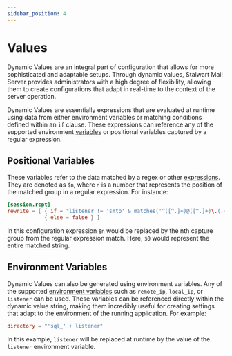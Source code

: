 ```yaml
---
sidebar_position: 4
---
```


# Values

Dynamic Values are an integral part of configuration that allows for more sophisticated and adaptable setups. Through dynamic values, Stalwart Mail Server provides administrators with a high degree of flexibility, allowing them to create configurations that adapt in real-time to the context of the server operation.

Dynamic Values are essentially expressions that are evaluated at runtime using data from either environment variables or matching conditions defined within an `if` clause. These expressions can reference any of the supported environment [variables](/docs/configuration/variables) or positional variables captured by a regular expression.

## Positional Variables

These variables refer to the data matched by a regex or other [expressions](/docs/configuration/expressions/overview). They are denoted as `$n`, where `n` is a number that represents the position of the matched group in a regular expression. For instance:

```toml
[session.rcpt]
rewrite = [ { if = "listener != 'smtp' & matches('^([^.]+)@([^.]+)\.(.+)$', rcpt)", then = "$1 + '@' + $3" }, 
            { else = false } ]
```

In this configuration expression `$n` would be replaced by the nth capture group from the regular expression match. Here, `$0` would represent the entire matched string. 

## Environment Variables

Dynamic Values can also be generated using environment variables. Any of the supported [environment variables](/docs/configuration/variables) such as `remote_ip`, `local_ip`, or `listener` can be used. These variables can be referenced directly within the dynamic value string, making them incredibly useful for creating settings that adapt to the environment of the running application. For example:

```toml
directory = "'sql_' + listener"
```

In this example, `listener` will be replaced at runtime by the value of the `listener` environment variable.

